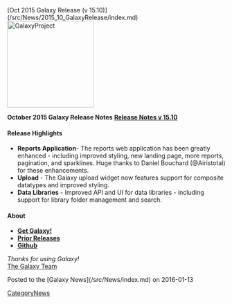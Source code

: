 <div class='newsItemHeader'>[Oct 2015 Galaxy Release (v 15.10)](/src/News/2015_10_GalaxyRelease/index.md)</div>

<div class='right'><a href='http://getgalaxy.org'><img src="/src/Images/Logos/GalaxyNewLogo_GalaxyProject_Trans.png" alt="GalaxyProject" width="200" /></a></div>
 
**October 2015 Galaxy Release Notes**
**[Release Notes v 15.10](http://galaxy.readthedocs.org/en/master/releases/15.10_announce.html)**

#### Release Highlights

* **Reports Application**- The reports web application has been greatly enhanced - including improved styling, new landing page, more reports, pagination, and sparklines. Huge thanks to Daniel Bouchard (@Airistotal) for these enhancements.
* **Upload** - The Galaxy upload widget now features support for composite datatypes and improved styling.
* **Data Libraries** - Improved API and UI for data libraries - including support for library folder management and search.

#### About

* **[Get Galaxy!](http://getgalaxy.org)**
* **[Prior Releases](https://docs.galaxyproject.org/en/master/releases)**
* **[Github](https://github.com/galaxyproject)**

*Thanks for using Galaxy!* <br />
[The Galaxy Team](/src/GalaxyTeam/index.md)

<div class='newsItemFooter'>Posted to the [Galaxy News](/src/News/index.md) on 2016-01-13</div>

[CategoryNews](/src/CategoryNews/index.md)
